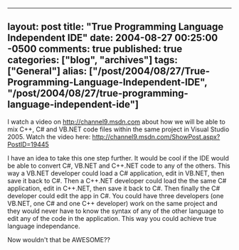   ---
  layout: post
  title: "True Programming Language Independent IDE"
  date: 2004-08-27 00:25:00 -0500
  comments: true
  published: true
  categories: ["blog", "archives"]
  tags: ["General"]
  alias: ["/post/2004/08/27/True-Programming-Language-Independent-IDE", "/post/2004/08/27/true-programming-language-independent-ide"]
  ---
<!-- more -->
<P>I watch a video on <A href="http://channel9.msdn.com">http://channel9.msdn.com</A> about how we will be able to mix C++, C# and VB.NET code files within the same project in Visual Studio 2005. Watch the video here: <A href="http://channel9.msdn.com/ShowPost.aspx?PostID=19445">http://channel9.msdn.com/ShowPost.aspx?PostID=19445</A></P>
<P>I have an idea to take this one step further. It would be cool if the IDE would be able to convert C#, VB.NET and C++.NET code to any of the others. This way a VB.NET developer could load a C# application, edit in VB.NET, then save it back to C#. Then a C++.NET developer could load the the same C# application, edit in C++.NET, then save it back to C#. Then finally the C# developer could edit the app in C#. You could have three developers (one VB.NET, one C# and one C++ developer)&nbsp;work on the same project and they would never have to know the syntax of any of the other language to edit any of the code in the application. This way you could achieve true language independance.</P>
<P>Now wouldn't that be AWESOME??</P>
